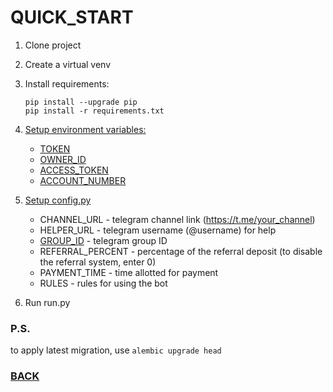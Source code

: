 # QUICK_START
   1. Clone project
   2. Create a virtual venv
   3. Install requirements:
       ```
       pip install --upgrade pip
       pip install -r requirements.txt
       ```
   4. [Setup environment variables:](https://stackoverflow.com/questions/42708389/how-to-set-environment-variables-in-pycharm)

      - [TOKEN](https://telegram.me/BotFather)
      - [OWNER_ID](https://telegram.me/myidbot)
      - [ACCESS_TOKEN](https://pypi.org/project/YooMoney/#access-token)
      - [ACCOUNT_NUMBER](https://pypi.org/project/YooMoney/#account-information)

   5. [Setup config.py](../bot/misc/config.py)
      - CHANNEL_URL - telegram channel link (https://t.me/your_channel)
      - HELPER_URL -  telegram username (@username) for help
      - [GROUP_ID](https://docs.b2core.b2broker.com/how-to-articles/manage-communication-platforms/how-to-get-telegram-chat-group-and-channel-identifiers) -  telegram group ID
      - REFERRAL_PERCENT - percentage of the referral deposit (to disable the referral system, enter 0)
      - PAYMENT_TIME - time allotted for payment
      - RULES - rules for using the bot

   6. Run run.py

### P.S.
to apply latest migration, use 
      ```
      alembic upgrade head
      ```

### [BACK](../README.md)